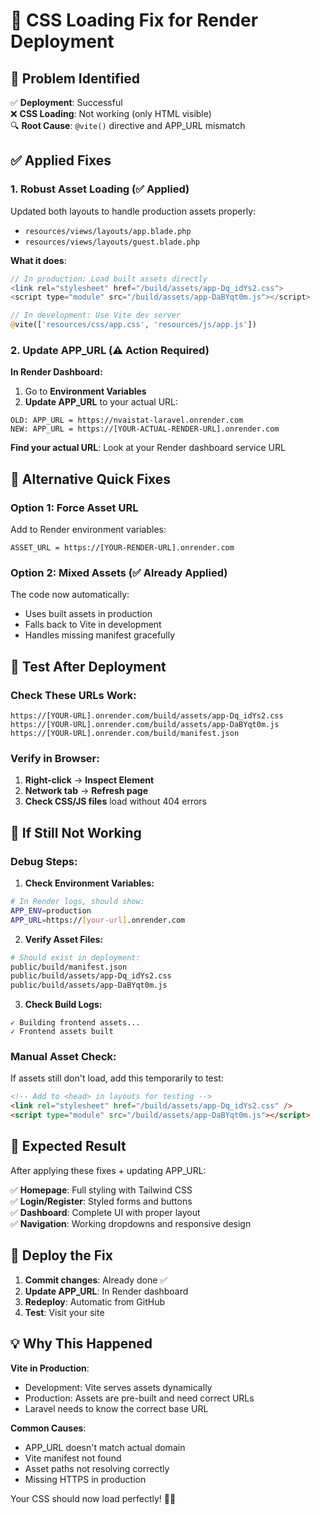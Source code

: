 # 🎨 **CSS Loading Fix for Render Deployment**

## 🚨 **Problem Identified**

✅ **Deployment**: Successful  
❌ **CSS Loading**: Not working (only HTML visible)  
🔍 **Root Cause**: `@vite()` directive and APP_URL mismatch

## ✅ **Applied Fixes**

### **1. Robust Asset Loading** (✅ Applied)

Updated both layouts to handle production assets properly:

-   `resources/views/layouts/app.blade.php`
-   `resources/views/layouts/guest.blade.php`

**What it does**:

```php
// In production: Load built assets directly
<link rel="stylesheet" href="/build/assets/app-Dq_idYs2.css">
<script type="module" src="/build/assets/app-DaBYqt0m.js"></script>

// In development: Use Vite dev server
@vite(['resources/css/app.css', 'resources/js/app.js'])
```

### **2. Update APP_URL** (⚠️ Action Required)

**In Render Dashboard:**

1. Go to **Environment Variables**
2. **Update APP_URL** to your actual URL:

```
OLD: APP_URL = https://nvaistat-laravel.onrender.com
NEW: APP_URL = https://[YOUR-ACTUAL-RENDER-URL].onrender.com
```

**Find your actual URL**: Look at your Render dashboard service URL

## 🔧 **Alternative Quick Fixes**

### **Option 1: Force Asset URL**

Add to Render environment variables:

```
ASSET_URL = https://[YOUR-RENDER-URL].onrender.com
```

### **Option 2: Mixed Assets** (✅ Already Applied)

The code now automatically:

-   Uses built assets in production
-   Falls back to Vite in development
-   Handles missing manifest gracefully

## 🧪 **Test After Deployment**

### **Check These URLs Work:**

```
https://[YOUR-URL].onrender.com/build/assets/app-Dq_idYs2.css
https://[YOUR-URL].onrender.com/build/assets/app-DaBYqt0m.js
https://[YOUR-URL].onrender.com/build/manifest.json
```

### **Verify in Browser:**

1. **Right-click** → **Inspect Element**
2. **Network tab** → **Refresh page**
3. **Check CSS/JS files** load without 404 errors

## 🔄 **If Still Not Working**

### **Debug Steps:**

1. **Check Environment Variables:**

```bash
# In Render logs, should show:
APP_ENV=production
APP_URL=https://[your-url].onrender.com
```

2. **Verify Asset Files:**

```bash
# Should exist in deployment:
public/build/manifest.json
public/build/assets/app-Dq_idYs2.css
public/build/assets/app-DaBYqt0m.js
```

3. **Check Build Logs:**

```
✓ Building frontend assets...
✓ Frontend assets built
```

### **Manual Asset Check:**

If assets still don't load, add this temporarily to test:

```html
<!-- Add to <head> in layouts for testing -->
<link rel="stylesheet" href="/build/assets/app-Dq_idYs2.css" />
<script type="module" src="/build/assets/app-DaBYqt0m.js"></script>
```

## 🎯 **Expected Result**

After applying these fixes + updating APP_URL:

✅ **Homepage**: Full styling with Tailwind CSS  
✅ **Login/Register**: Styled forms and buttons  
✅ **Dashboard**: Complete UI with proper layout  
✅ **Navigation**: Working dropdowns and responsive design

## 🚀 **Deploy the Fix**

1. **Commit changes**: Already done ✅
2. **Update APP_URL**: In Render dashboard
3. **Redeploy**: Automatic from GitHub
4. **Test**: Visit your site

## 💡 **Why This Happened**

**Vite in Production**:

-   Development: Vite serves assets dynamically
-   Production: Assets are pre-built and need correct URLs
-   Laravel needs to know the correct base URL

**Common Causes**:

-   APP_URL doesn't match actual domain
-   Vite manifest not found
-   Asset paths not resolving correctly
-   Missing HTTPS in production

Your CSS should now load perfectly! 🎨✨
